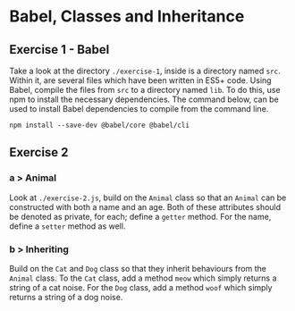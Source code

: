 # Babel, Classes and Inheritance

## Exercise 1 - Babel

Take a look at the directory `./exercise-1`, inside is a directory named `src`. Within it, are several files which have been written in ES5+ code. Using Babel, compile the files from `src` to a directory named `lib`. To do this, use npm to install the necessary dependencies. The command below, can be used to install Babel dependencies to compile from the command line.

```
npm install --save-dev @babel/core @babel/cli
```

## Exercise 2

### a > Animal

Look at `./exercise-2.js`, build on the `Animal` class so that an `Animal` can be constructed with both a name and an age. Both of these attributes should be denoted as private, for each; define a `getter` method. For the name, define a `setter` method as well.

### b > Inheriting

Build on the `Cat` and `Dog` class so that they inherit behaviours from the `Animal` class. To the `Cat` class, add a method `meow` which simply returns a string of a cat noise. For the `Dog` class, add a method `woof` which simply returns a string of a dog noise.
